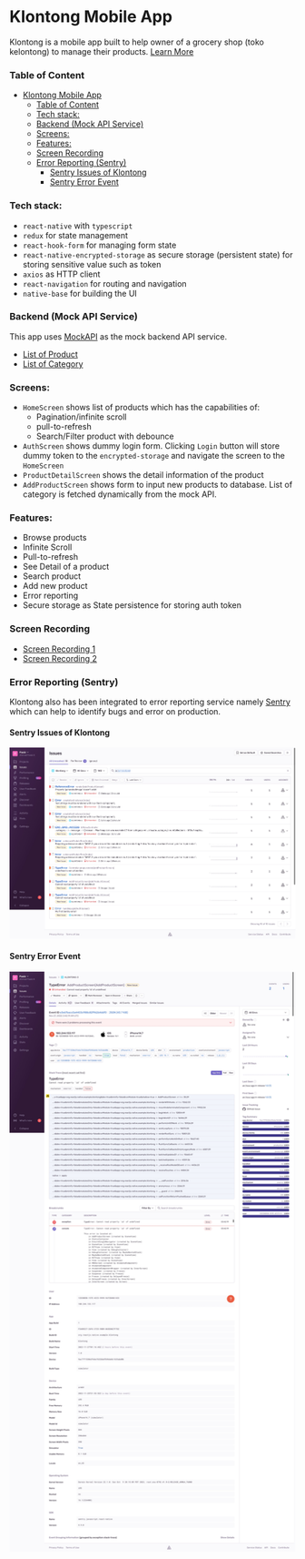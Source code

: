 # Klontong Mobile App
Klontong is a mobile app built to help owner of a grocery shop (toko kelontong) to manage their products. [Learn More](https://github.com/brik-id/test-m)

### Table of Content
- [Klontong Mobile App](#klontong-mobile-app)
    - [Table of Content](#table-of-content)
    - [Tech stack:](#tech-stack)
    - [Backend (Mock API Service)](#backend-mock-api-service)
    - [Screens:](#screens)
    - [Features:](#features)
    - [Screen Recording](#screen-recording)
    - [Error Reporting (Sentry)](#error-reporting-sentry)
      - [Sentry Issues of Klontong](#sentry-issues-of-klontong)
      - [Sentry Error Event](#sentry-error-event)

### Tech stack:
- `react-native` with `typescript`
- `redux` for state management
- `react-hook-form` for managing form state
- `react-native-encrypted-storage` as secure storage (persistent state) for storing sensitive value such as token
- `axios` as HTTP client
- `react-navigation` for routing and navigation
- `native-base` for building the UI

### Backend (Mock API Service)
This app uses [MockAPI](https://mockapi.io) as the mock backend API service.
- [List of Product](https://637e23df9c2635df8f9a3ec6.mockapi.io/api/v1/products)
- [List of Category](https://637e23df9c2635df8f9a3ec6.mockapi.io/api/v1/category)

### Screens:
- `HomeScreen` shows list of products which has the capabilities of:
  - Pagination/infinite scroll 
  - pull-to-refresh 
  - Search/Filter product with debounce
- `AuthScreen` shows dummy login form. Clicking `Login` button will store dummy token to the `encrypted-storage` and navigate the screen to the `HomeScreen`
- `ProductDetailScreen` shows the detail information of the product
- `AddProductScreen` shows form to input new products to database. List of category is fetched dynamically from the mock API.

### Features:
- Browse products
- Infinite Scroll
- Pull-to-refresh
- See Detail of a product
- Search product
- Add new product 
- Error reporting
- Secure storage as State persistence for storing auth token

### Screen Recording
- [Screen Recording 1](media/screen-recording-1.mp4)
- [Screen Recording 2](media/screen-recording-2.mp4)

### Error Reporting (Sentry)
Klontong also has been integrated to error reporting service namely [Sentry](https://sentry.io/) which can help to identify bugs and error on production.

#### Sentry Issues of Klontong
![Sentry Issues of Klontong](media/Web%20capture_27-11-2022_114231_sentry.io.jpeg)
#### Sentry Error Event
![Sentry Error Event](media/Web%20capture_27-11-2022_114315_sentry.io.jpeg)

